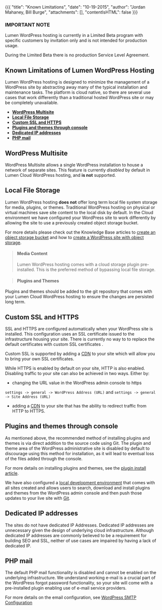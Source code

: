 {{{
  "title": "Known Limitations",
  "date": "10-19-2015",
  "author": "Jordan Mahaney, Bill Burge",
  "attachments": [],
  "contentIsHTML": false
}}}

### IMPORTANT NOTE

Lumen WordPress hosting is currently in a Limited Beta program with specific customers by invitation only and is not intended for production usage.

During the Limited Beta there is no production Service Level Agreement.

## Known Limitations of Lumen WordPress Hosting
Lumen WordPress hosting is designed to minimize the management of a WordPress site by abstracting away many of the typical installation and maintenance tasks. The platform is cloud native, so there are several use cases that work differently than a traditional hosted WordPress site or may be completely unavailable.


* [__WordPress Multisite__](#multisite)
* [__Local File Storage__](#storage)
* [__Custom SSL and HTTPS__](#ssl)
* [__Plugins and themes through console__](#plugins)
* [__Dedicated IP addresses__](#ip-address)
* [__PHP mail__](#mail)

## <a name="multisite"></a>WordPress Multisite
WordPress Multisite allows a single WordPress installation to house a network of separate sites. This feature is currently *disabled* by default in Lumen Cloud WordPress hosting, and __is not__ supported.

## <a name="storage"></a>Local File Storage
Lumen WordPress hosting __does not__ offer long term local file system storage for media, plugins, or themes. Traditional WordPress hosting on physical or virtual machines save site content to the local disk by default.  In the Cloud environment we have configured your WordPress site to work differently by allowing the site to use a previously created object storage bucket.

For more details please check out the Knowledge Base articles to [create an object storage bucket](https://www.ctl.io/knowledge-base/object-storage/using-object-storage-from-the-control-portal/) and how to [create a WordPress site with object storage](https://www.ctl.io/knowledge-base/wordpress/getting-started-with-wordpress-as-a-service/).

> #### Media Content
>Lumen WordPress hosting comes with a cloud storage plugin pre-installed. This is the preferred method of bypassing local file storage.

> #### Plugins and Themes
Plugins and themes should be added to the git repository that comes with your Lumen Cloud WordPress hosting to ensure the changes are persisted long term.

## <a name="ssl"></a>Custom SSL and HTTPS
SSL and HTTPS are configured automatically when your WordPress site is installed. This configuration uses an SSL certificate issued to the infrastructure housing your site. There is currently no way to to replace the default certificates with custom SSL certificates .

Custom SSL is supported by adding a [CDN](https://www.ctl.io/knowledge-base/wordpress/wordpress-cloudflare-ssl-configuration/) to your site which will allow you to bring your own SSL certificates.

While HTTPS is enabled by default on your site, HTTP is also enabled. Disabling traffic to your site can also be achieved in two ways. Either by:

* changing the URL value in the WordPress admin console to https

```settings -> general -> WordPress Address (URL)``` and ```settings -> general -> Site Address (URL)```
* adding a [CDN](https://www.ctl.io/knowledge-base/wordpress/wordpress-cloudflare-ssl-configuration/) to your site that has the ability to redirect traffic from HTTP to HTTPS.

## <a name="plugins"></a>Plugins and themes through console
As mentioned above, the recommended method of installing plugins and themes is via direct addition to the source code using Git. The plugin and theme area of the WordPress administrative site is disabled by default to discourage using this method for installation, as it will lead to eventual loss of the files added through the console.

For more details on installing plugins and themes, see the [plugin install article](https://www.ctl.io/knowledge-base/wordpress/wordpress-plugin-installation/).

We have also configured a [local development environment](https://www.ctl.io/knowledge-base/wordpress/wordpress-local-development/) that comes with all sites created and allows users to search, download and install plugins and themes from the WordPress admin console and then push those updates to your live site with [Git](https://www.ctl.io/knowledge-base/wordpress/wordpress-site-updates-with-git/).

## <a name="ip-address"></a>Dedicated IP addresses
The sites do not have dedicated IP Addresses. Dedicated IP addresses are unnecessary given the design of underlying cloud infrastructure. Although dedicated IP addresses are commonly believed to be a requirement for building SEO and SSL, neither of use cases are impaired by having a lack of dedicated IP.

## <a name="mail"></a>PHP mail
The default PHP mail functionality is disabled and cannot be enabled on the underlying infrastructure. We understand working e-mail is a crucial part of the WordPress forgot password functionality, so your site will come with a pre-installed plugin enabling use of e-mail service providers.

For more details on the email configuration, see [WordPress SMTP Configuration](wordpress-SMTP-Configuration.md)
